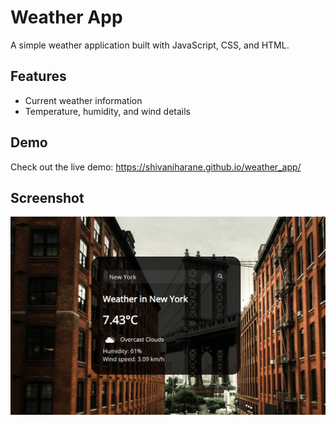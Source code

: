 # Weather App

A simple weather application built with JavaScript, CSS, and HTML.

## Features

- Current weather information
- Temperature, humidity, and wind details

## Demo

Check out the live demo: https://shivaniharane.github.io/weather_app/

## Screenshot

![Screenshot](screenshot/app_images.png)





